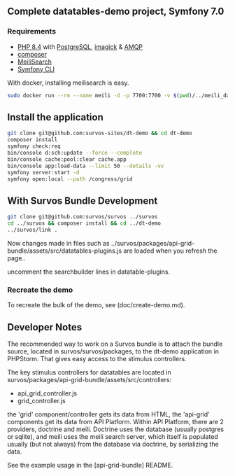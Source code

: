 ## Complete datatables-demo project, Symfony 7.0

### Requirements

* [PHP 8.4](https://www.php.net/) with [PostgreSQL](https://www.postgresql.org/), [imagick](https://www.php.net/manual/en/book.imagick.php) & [AMQP]()
* [composer](https://getcomposer.org/)
* [MeiliSearch](https://www.meilisearch.com/)
* [Symfony CLI](https://symfony.com/download)

With docker, installing meilisearch is easy.

```bash
sudo docker run --rm --name meili -d -p 7700:7700 -v $(pwd)/../meili_data:/meili_data getmeili/meilisearch:v1.5 meilisearch
```

## Install the application

```bash
git clone git@github.com:survos-sites/dt-demo && cd dt-demo
composer install
symfony check:req
bin/console d:sch:update --force --complete
bin/console cache:pool:clear cache.app
bin/console app:load-data --limit 50 --details -vv
symfony server:start -d
symfony open:local --path /congress/grid
```

## With Survos Bundle Development
```bash
git clone git@github.com:survos/survos ../survos
cd ../survos && composer install && cd ../dt-demo
../survos/link . 
```

Now changes made in files such as ../survos/packages/api-grid-bundle/assets/src/datatables-plugins.js are loaded when you refresh the page..

uncomment the searchbuilder lines in datatable-plugins.


### Recreate the demo

To recreate the bulk of the demo, see (doc/create-demo.md).

## Developer Notes

The recommended way to work on a Survos bundle is to attach the bundle source, located in survos/survos/packages, to the dt-demo application in PHPStorm.  That gives easy access to the stimulus controllers.

The key stimulus controllers for datatables are located in survos/packages/api-grid-bundle/assets/src/controllers:

* api_grid_controller.js
* grid_controller.js

the 'grid' component/controller gets its data from HTML, the 'api-grid' components get its data from API Platform.  Within API Platform, there are 2 providers, doctrine and meili.  Doctrine uses the database (usually postgres or sqlite), and meili uses the meili search server, which itself is populated usually (but not always) from the database via doctrine, by serializing the data.

See the example usage in the [api-grid-bundle] README.

